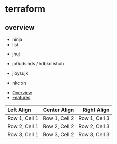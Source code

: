 # terraform

## overview
- ninja
- list
* jhuj

* jo0udsihds /
hdbkd ishuh
* jioysujk

* nkc xh


- [Overview](#overview)
- [Features](#features)


| Left Align     | Center Align   | Right Align    |
|:---------------|:--------------:|---------------:|
| Row 1, Cell 1  | Row 1, Cell 2  | Row 1, Cell 3  |
| Row 2, Cell 1  | Row 2, Cell 2  | Row 2, Cell 3  |
| Row 3, Cell 1  | Row 3, Cell 2  | Row 3, Cell 3  |
